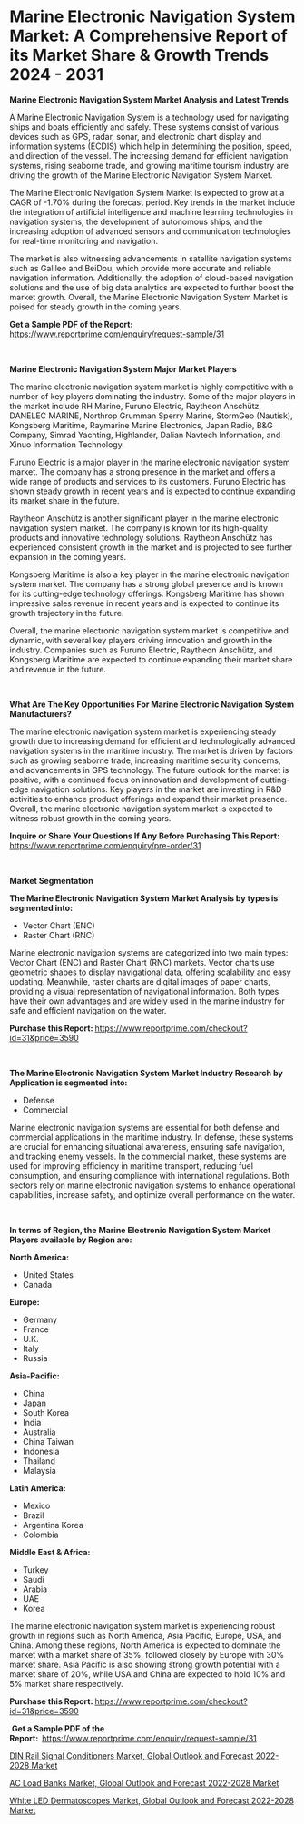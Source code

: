 <p><h1>Marine Electronic Navigation System Market: A Comprehensive Report of its Market Share & Growth Trends 2024 - 2031</h1></p><p><strong>Marine Electronic Navigation System Market Analysis and Latest Trends</strong></p>
<p><p>A Marine Electronic Navigation System is a technology used for navigating ships and boats efficiently and safely. These systems consist of various devices such as GPS, radar, sonar, and electronic chart display and information systems (ECDIS) which help in determining the position, speed, and direction of the vessel. The increasing demand for efficient navigation systems, rising seaborne trade, and growing maritime tourism industry are driving the growth of the Marine Electronic Navigation System Market.</p><p>The Marine Electronic Navigation System Market is expected to grow at a CAGR of -1.70% during the forecast period. Key trends in the market include the integration of artificial intelligence and machine learning technologies in navigation systems, the development of autonomous ships, and the increasing adoption of advanced sensors and communication technologies for real-time monitoring and navigation.</p><p>The market is also witnessing advancements in satellite navigation systems such as Galileo and BeiDou, which provide more accurate and reliable navigation information. Additionally, the adoption of cloud-based navigation solutions and the use of big data analytics are expected to further boost the market growth. Overall, the Marine Electronic Navigation System Market is poised for steady growth in the coming years.</p></p>
<p><strong>Get a Sample PDF of the Report:&nbsp;</strong> <a href="https://www.reportprime.com/enquiry/request-sample/31">https://www.reportprime.com/enquiry/request-sample/31</a></p>
<p>&nbsp;</p>
<p><strong>Marine Electronic Navigation System Major Market Players</strong></p>
<p><p>The marine electronic navigation system market is highly competitive with a number of key players dominating the industry. Some of the major players in the market include RH Marine, Furuno Electric, Raytheon Anschütz, DANELEC MARINE, Northrop Grumman Sperry Marine, StormGeo (Nautisk), Kongsberg Maritime, Raymarine Marine Electronics, Japan Radio, B&G Company, Simrad Yachting, Highlander, Dalian Navtech Information, and Xinuo Information Technology.</p><p>Furuno Electric is a major player in the marine electronic navigation system market. The company has a strong presence in the market and offers a wide range of products and services to its customers. Furuno Electric has shown steady growth in recent years and is expected to continue expanding its market share in the future.</p><p>Raytheon Anschütz is another significant player in the marine electronic navigation system market. The company is known for its high-quality products and innovative technology solutions. Raytheon Anschütz has experienced consistent growth in the market and is projected to see further expansion in the coming years.</p><p>Kongsberg Maritime is also a key player in the marine electronic navigation system market. The company has a strong global presence and is known for its cutting-edge technology offerings. Kongsberg Maritime has shown impressive sales revenue in recent years and is expected to continue its growth trajectory in the future.</p><p>Overall, the marine electronic navigation system market is competitive and dynamic, with several key players driving innovation and growth in the industry. Companies such as Furuno Electric, Raytheon Anschütz, and Kongsberg Maritime are expected to continue expanding their market share and revenue in the future.</p></p>
<p>&nbsp;</p>
<p><strong>What Are The Key Opportunities For Marine Electronic Navigation System Manufacturers?</strong></p>
<p><p>The marine electronic navigation system market is experiencing steady growth due to increasing demand for efficient and technologically advanced navigation systems in the maritime industry. The market is driven by factors such as growing seaborne trade, increasing maritime security concerns, and advancements in GPS technology. The future outlook for the market is positive, with a continued focus on innovation and development of cutting-edge navigation solutions. Key players in the market are investing in R&D activities to enhance product offerings and expand their market presence. Overall, the marine electronic navigation system market is expected to witness robust growth in the coming years.</p></p>
<p><strong>Inquire or Share Your Questions If Any Before Purchasing This Report:</strong> <a href="https://www.reportprime.com/enquiry/pre-order/31">https://www.reportprime.com/enquiry/pre-order/31</a></p>
<p>&nbsp;</p>
<p><strong>Market Segmentation</strong></p>
<p><strong>The Marine Electronic Navigation System Market Analysis by types is segmented into:</strong></p>
<p><ul><li>Vector Chart (ENC)</li><li>Raster Chart (RNC)</li></ul></p>
<p><p>Marine electronic navigation systems are categorized into two main types: Vector Chart (ENC) and Raster Chart (RNC) markets. Vector charts use geometric shapes to display navigational data, offering scalability and easy updating. Meanwhile, raster charts are digital images of paper charts, providing a visual representation of navigational information. Both types have their own advantages and are widely used in the marine industry for safe and efficient navigation on the water.</p></p>
<p><strong>Purchase this Report:&nbsp;</strong><a href="https://www.reportprime.com/checkout?id=31&price=3590">https://www.reportprime.com/checkout?id=31&price=3590</a></p>
<p>&nbsp;</p>
<p><strong>The Marine Electronic Navigation System Market Industry Research by Application is segmented into:</strong></p>
<p><ul><li>Defense</li><li>Commercial</li></ul></p>
<p><p>Marine electronic navigation systems are essential for both defense and commercial applications in the maritime industry. In defense, these systems are crucial for enhancing situational awareness, ensuring safe navigation, and tracking enemy vessels. In the commercial market, these systems are used for improving efficiency in maritime transport, reducing fuel consumption, and ensuring compliance with international regulations. Both sectors rely on marine electronic navigation systems to enhance operational capabilities, increase safety, and optimize overall performance on the water.</p></p>
<p>&nbsp;</p>
<p><strong>In terms of Region, the Marine Electronic Navigation System Market Players available by Region are:</strong></p>
<p>
    <p> <strong> North America: </strong>
        <ul>
            <li>United States</li>
            <li>Canada</li>
        </ul>
        </p> 
    <p> <strong> Europe: </strong>
        <ul>
            <li>Germany</li>
            <li>France</li>
            <li>U.K.</li>
            <li>Italy</li>
            <li>Russia</li>
        </ul>
        </p> 
    <p> <strong> Asia-Pacific: </strong>
        <ul>
            <li>China</li>
            <li>Japan</li>
            <li>South Korea</li>
            <li>India</li>
            <li>Australia</li>
            <li>China Taiwan</li>
            <li>Indonesia</li>
            <li>Thailand</li>
            <li>Malaysia</li>
        </ul>
        </p> 
    <p> <strong> Latin America: </strong>
        <ul>
            <li>Mexico</li>
            <li>Brazil</li>
            <li>Argentina Korea</li>
            <li>Colombia</li>
        </ul>
        </p> 
    <p> <strong> Middle East & Africa: </strong>
        <ul>
            <li>Turkey</li>
            <li>Saudi</li>
            <li>Arabia</li>
            <li>UAE</li>
            <li>Korea</li>
        </ul>
    </p>
    </p>
<p><p>The marine electronic navigation system market is experiencing robust growth in regions such as North America, Asia Pacific, Europe, USA, and China. Among these regions, North America is expected to dominate the market with a market share of 35%, followed closely by Europe with 30% market share. Asia Pacific is also showing strong growth potential with a market share of 20%, while USA and China are expected to hold 10% and 5% market share respectively.</p></p>
<p><strong>Purchase this Report: </strong><a href="https://www.reportprime.com/checkout?id=31&price=3590">https://www.reportprime.com/checkout?id=31&price=3590</a></p>
<p>&nbsp;<strong>Get a Sample PDF of the Report:&nbsp;&nbsp;</strong><a href="https://www.reportprime.com/enquiry/request-sample/31">https://www.reportprime.com/enquiry/request-sample/31</a></p>
<p><strong></strong></p>
<p><p><a href="https://view.publitas.com/reportprime-1/din-rail-signal-conditioners-market-global-outlook-and-forecast-2022-2028-market-size-and-growth-market-segmentation-regional-and-country-breakdowns-and-market-trends-for-period-from-2023-2030/">DIN Rail Signal Conditioners Market, Global Outlook and Forecast 2022-2028 Market</a></p><p><a href="https://view.publitas.com/reportprime-1/ac-load-banks-market-global-outlook-and-forecast-2022-2028-market-growth-market-trends-covid-19-impact-and-forecasts-for-period-from-2023-2030/">AC Load Banks Market, Global Outlook and Forecast 2022-2028 Market</a></p><p><a href="https://view.publitas.com/reportprime-1/white-led-dermatoscopes-market-global-outlook-and-forecast-2022-2028-market-size-and-growth-market-segmentation-regional-and-country-breakdowns-and-market-trends-for-period-from-2023-2030/">White LED Dermatoscopes Market, Global Outlook and Forecast 2022-2028 Market</a></p></p>